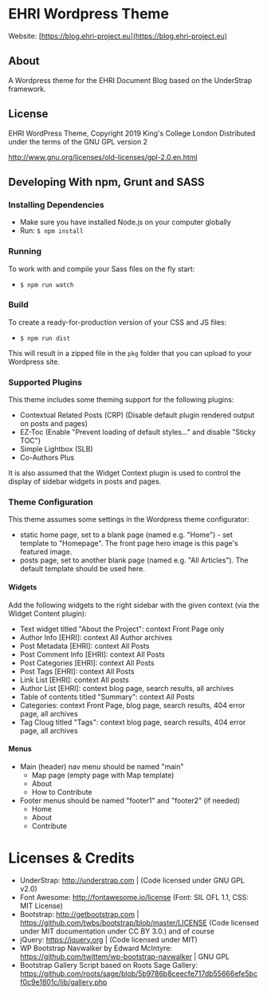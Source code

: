 # EHRI Wordpress Theme

Website: [https://blog.ehri-project.eu](https://blog.ehri-project.eu)

## About

A Wordpress theme for the EHRI Document Blog based on the UnderStrap framework.

## License
EHRI WordPress Theme, Copyright 2019 King's College London
Distributed under the terms of the GNU GPL version 2

http://www.gnu.org/licenses/old-licenses/gpl-2.0.en.html

## Developing With npm, Grunt and SASS

### Installing Dependencies
- Make sure you have installed Node.js on your computer globally
- Run: `$ npm install`

### Running
To work with and compile your Sass files on the fly start:

- `$ npm run watch`

### Build
To create a ready-for-production version of your CSS and JS files:

- `$ npm run dist`

This will result in a zipped file in the `pkg` folder that you can upload to your Wordpress site.

### Supported Plugins

This theme includes some theming support for the following plugins:

 - Contextual Related Posts (CRP) (Disable default plugin rendered output on posts and pages)
 - EZ-Toc (Enable "Prevent loading of default styles..." and disable "Sticky TOC")
 - Simple Lightbox (SLB)
 - Co-Authors Plus

It is also assumed that the Widget Context plugin is used to control the display of sidebar widgets in posts and pages.

### Theme Configuration

This theme assumes some settings in the Wordpress theme configurator:

 - static home page, set to a blank page (named e.g. "Home") - set template to "Homepage". The front page
   hero image is this page's featured image.
 - posts page, set to another blank page (named e.g. "All Articles"). The default template should be used
   here.

#### Widgets

Add the following widgets to the right sidebar with the given context (via the Widget Content plugin):

 - Text widget titled "About the Project": context Front Page only
 - Author Info [EHRI]: context All Author archives
 - Post Metadata [EHRI]: context All Posts
 - Post Comment Info [EHRI]: context All Posts
 - Post Categories [EHRI]: context All Posts
 - Post Tags [EHRI]: context All Posts
 - Link List [EHRI]: context All posts
 - Author List [EHRI]: context blog page, search results, all archives
 - Table of contents titled "Summary": context All Posts
 - Categories: context Front Page, blog page, search results, 404 error page, all archives
 - Tag Cloug titled "Tags": context blog page, search results, 404 error page, all archives

#### Menus

 - Main (header) nav menu should be named "main"
   - Map page (empty page with Map template)
   - About
   - How to Contribute
 - Footer menus should be named "footer1" and "footer2" (if needed)
   - Home
   - About
   - Contribute

Licenses & Credits
=
- UnderStrap: http://understrap.com | (Code licensed under GNU GPL v2.0)
- Font Awesome: http://fontawesome.io/license (Font: SIL OFL 1.1, CSS: MIT License)
- Bootstrap: http://getbootstrap.com | https://github.com/twbs/bootstrap/blob/master/LICENSE (Code licensed under MIT documentation under CC BY 3.0.)
and of course
- jQuery: https://jquery.org | (Code licensed under MIT)
- WP Bootstrap Navwalker by Edward McIntyre: https://github.com/twittem/wp-bootstrap-navwalker | GNU GPL
- Bootstrap Gallery Script based on Roots Sage Gallery: https://github.com/roots/sage/blob/5b9786b8ceecfe717db55666efe5bcf0c9e1801c/lib/gallery.php

